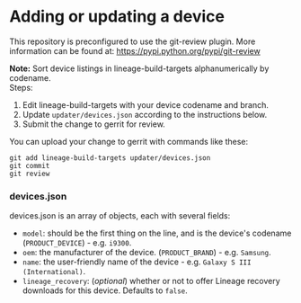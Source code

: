 # Adding or updating a device

This repository is preconfigured to use the git-review plugin. More information can be found at:
https://pypi.python.org/pypi/git-review

**Note:** Sort device listings in lineage-build-targets alphanumerically by codename.  
Steps:  
1. Edit lineage-build-targets with your device codename and branch.  
2. Update `updater/devices.json` according to the instructions below.  
3. Submit the change to gerrit for review.  

You can upload your change to gerrit with commands like these:

    git add lineage-build-targets updater/devices.json
    git commit
    git review

### devices.json
devices.json is an array of objects, each with several fields:

* `model`: should be the first thing on the line, and is the device's codename (`PRODUCT_DEVICE`) - e.g. `i9300`.
* `oem`: the manufacturer of the device. (`PRODUCT_BRAND`) - e.g. `Samsung`.
* `name`: the user-friendly name of the device - e.g. `Galaxy S III (International)`.
* `lineage_recovery`: (*optional*) whether or not to offer Lineage recovery downloads for this device. Defaults to `false`.
